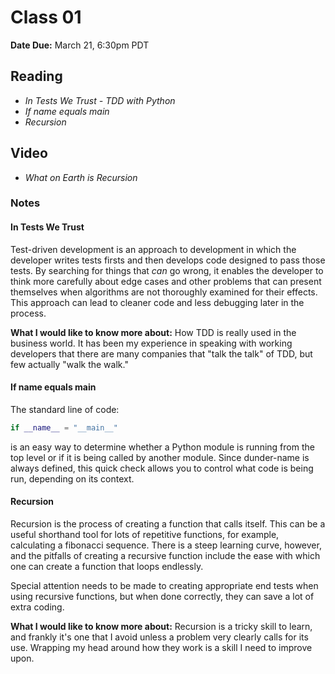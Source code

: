# Class 01

**Date Due:** March 21, 6:30pm PDT

## Reading

- _In Tests We Trust - TDD with Python_
- _If name equals main_
- _Recursion_

## Video

- _What on Earth is Recursion_

### Notes

#### In Tests We Trust

Test-driven development is an approach to development in which the developer writes tests
firsts and then develops code designed to pass those tests. By searching for things that
_can_ go wrong, it enables the developer to think more carefully about edge cases and other
problems that can present themselves when algorithms are not thoroughly examined for their
effects. This approach can lead to cleaner code and less debugging later in the process.

**What I would like to know more about:** How TDD is really used in the business world. It
has been my experience in speaking with working developers that there are many companies that
"talk the talk" of TDD, but few actually "walk the walk."

#### If name equals main

The standard line of code:

```python
if __name__ = "__main__"
```

is an easy way to determine whether a Python module is running from the top level or if it
is being called by another module. Since dunder-name is always defined, this quick check allows
you to control what code is being run, depending on its context.

#### Recursion

Recursion is the process of creating a function that calls itself. This can be a useful shorthand
tool for lots of repetitive functions, for example, calculating a fibonacci sequence. There is a
steep learning curve, however, and the pitfalls of creating a recursive function include the ease
with which one can create a function that loops endlessly.

Special attention needs to be made to creating appropriate end tests when using recursive functions,
but when done correctly, they can save a lot of extra coding.

**What I would like to know more about:**
Recursion is a tricky skill to learn, and frankly it's one that I avoid unless a problem very clearly
calls for its use. Wrapping my head around how they work is a skill I need to improve upon.
